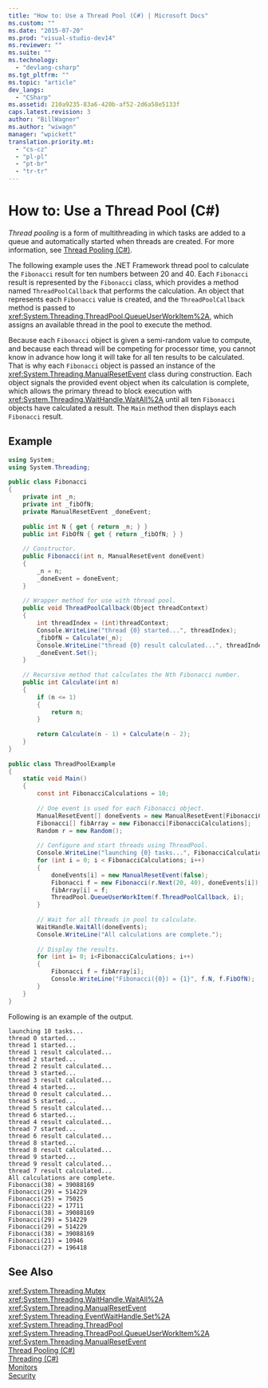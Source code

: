 ```yaml
---
title: "How to: Use a Thread Pool (C#) | Microsoft Docs"
ms.custom: ""
ms.date: "2015-07-20"
ms.prod: "visual-studio-dev14"
ms.reviewer: ""
ms.suite: ""
ms.technology: 
  - "devlang-csharp"
ms.tgt_pltfrm: ""
ms.topic: "article"
dev_langs: 
  - "CSharp"
ms.assetid: 210a9235-83a6-420b-af52-2d6a58e5133f
caps.latest.revision: 3
author: "BillWagner"
ms.author: "wiwagn"
manager: "wpickett"
translation.priority.mt: 
  - "cs-cz"
  - "pl-pl"
  - "pt-br"
  - "tr-tr"
---
```

# How to: Use a Thread Pool (C#)
*Thread pooling* is a form of multithreading in which tasks are added to a queue and automatically started when threads are created. For more information, see [Thread Pooling (C#)](../../../../csharp/programming-guide/concepts/threading/thread-pooling.md).  
  
 The following example uses the .NET Framework thread pool to calculate the `Fibonacci` result for ten numbers between 20 and 40. Each `Fibonacci` result is represented by the `Fibonacci` class, which provides a method named `ThreadPoolCallback` that performs the calculation. An object that represents each `Fibonacci` value is created, and the `ThreadPoolCallback` method is passed to <xref:System.Threading.ThreadPool.QueueUserWorkItem%2A>, which assigns an available thread in the pool to execute the method.  
  
 Because each `Fibonacci` object is given a semi-random value to compute, and because each thread will be competing for processor time, you cannot know in advance how long it will take for all ten results to be calculated. That is why each `Fibonacci` object is passed an instance of the <xref:System.Threading.ManualResetEvent> class during construction. Each object signals the provided event object when its calculation is complete, which allows the primary thread to block execution with <xref:System.Threading.WaitHandle.WaitAll%2A> until all ten `Fibonacci` objects have calculated a result. The `Main` method then displays each `Fibonacci` result.  
  
## Example  
  
```cs  
using System;  
using System.Threading;  
  
public class Fibonacci  
{  
    private int _n;  
    private int _fibOfN;  
    private ManualResetEvent _doneEvent;  
  
    public int N { get { return _n; } }  
    public int FibOfN { get { return _fibOfN; } }  
  
    // Constructor.  
    public Fibonacci(int n, ManualResetEvent doneEvent)  
    {  
        _n = n;  
        _doneEvent = doneEvent;  
    }  
  
    // Wrapper method for use with thread pool.  
    public void ThreadPoolCallback(Object threadContext)  
    {  
        int threadIndex = (int)threadContext;  
        Console.WriteLine("thread {0} started...", threadIndex);  
        _fibOfN = Calculate(_n);  
        Console.WriteLine("thread {0} result calculated...", threadIndex);  
        _doneEvent.Set();  
    }  
  
    // Recursive method that calculates the Nth Fibonacci number.  
    public int Calculate(int n)  
    {  
        if (n <= 1)  
        {  
            return n;  
        }  
  
        return Calculate(n - 1) + Calculate(n - 2);  
    }  
}  
  
public class ThreadPoolExample  
{  
    static void Main()  
    {  
        const int FibonacciCalculations = 10;  
  
        // One event is used for each Fibonacci object.  
        ManualResetEvent[] doneEvents = new ManualResetEvent[FibonacciCalculations];  
        Fibonacci[] fibArray = new Fibonacci[FibonacciCalculations];  
        Random r = new Random();  
  
        // Configure and start threads using ThreadPool.  
        Console.WriteLine("launching {0} tasks...", FibonacciCalculations);  
        for (int i = 0; i < FibonacciCalculations; i++)  
        {  
            doneEvents[i] = new ManualResetEvent(false);  
            Fibonacci f = new Fibonacci(r.Next(20, 40), doneEvents[i]);  
            fibArray[i] = f;  
            ThreadPool.QueueUserWorkItem(f.ThreadPoolCallback, i);  
        }  
  
        // Wait for all threads in pool to calculate.  
        WaitHandle.WaitAll(doneEvents);  
        Console.WriteLine("All calculations are complete.");  
  
        // Display the results.  
        for (int i= 0; i<FibonacciCalculations; i++)  
        {  
            Fibonacci f = fibArray[i];  
            Console.WriteLine("Fibonacci({0}) = {1}", f.N, f.FibOfN);  
        }  
    }  
}  
```  
  
 Following is an example of the output.  
  
```  
launching 10 tasks...  
thread 0 started...  
thread 1 started...  
thread 1 result calculated...  
thread 2 started...  
thread 2 result calculated...  
thread 3 started...  
thread 3 result calculated...  
thread 4 started...  
thread 0 result calculated...  
thread 5 started...  
thread 5 result calculated...  
thread 6 started...  
thread 4 result calculated...  
thread 7 started...  
thread 6 result calculated...  
thread 8 started...  
thread 8 result calculated...  
thread 9 started...  
thread 9 result calculated...  
thread 7 result calculated...  
All calculations are complete.  
Fibonacci(38) = 39088169  
Fibonacci(29) = 514229  
Fibonacci(25) = 75025  
Fibonacci(22) = 17711  
Fibonacci(38) = 39088169  
Fibonacci(29) = 514229  
Fibonacci(29) = 514229  
Fibonacci(38) = 39088169  
Fibonacci(21) = 10946  
Fibonacci(27) = 196418  
```  
  
## See Also  
 <xref:System.Threading.Mutex>   
 <xref:System.Threading.WaitHandle.WaitAll%2A>   
 <xref:System.Threading.ManualResetEvent>   
 <xref:System.Threading.EventWaitHandle.Set%2A>   
 <xref:System.Threading.ThreadPool>   
 <xref:System.Threading.ThreadPool.QueueUserWorkItem%2A>   
 <xref:System.Threading.ManualResetEvent>   
 [Thread Pooling (C#)](../../../../csharp/programming-guide/concepts/threading/thread-pooling.md)   
 [Threading (C#)](../../../../csharp/programming-guide/concepts/threading/index.md)   
 [Monitors](../Topic/Monitors.md)   
 [Security](http://msdn.microsoft.com/library/9a9621d7-8883-4a4f-a874-65e8e09e20a6)
